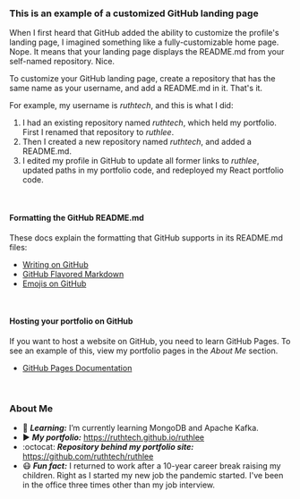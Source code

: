 ### This is an example of a customized GitHub landing page
When I first heard that GitHub added the ability to customize the profile's
landing page, I imagined something like a fully-customizable home page. Nope. 
It means that your landing page displays the README.md from your self-named 
repository. Nice.

To customize your GitHub landing page, create a repository that has the same name as your
username, and add a README.md in it. That's it. 

For example, my username is _ruthtech_, and this is what I did:
1. I had an existing repository named _ruthtech_, which held my portfolio. First I renamed that 
   repository to _ruthlee_.
2. Then I created a new repository named _ruthtech_, and added a README.md.
3. I edited my profile in GitHub to update all former links to _ruthlee_, updated paths
   in my portfolio code, and redeployed my React portfolio code. 

<br />

#### Formatting the GitHub README.md
These docs explain the formatting that GitHub supports in its README.md files: 
* [Writing on GitHub](https://docs.github.com/en/github/writing-on-github)
* [GitHub Flavored Markdown](https://guides.github.com/features/mastering-markdown/)  
* [Emojis on GitHub](https://github.com/ikatyang/emoji-cheat-sheet/blob/master/README.md)

<br />

#### Hosting your portfolio on GitHub  
If you want to host a website on GitHub, you need to learn GitHub Pages.
To see an example of this, view my portfolio pages in the _About Me_ section.
* [GitHub Pages Documentation](https://docs.github.com/en/pages/getting-started-with-github-pages/about-github-pages)

<br />

### About Me
- :book: **_Learning:_** I’m currently learning MongoDB and Apache Kafka.
- :arrow_forward: **_My portfolio:_** https://ruthtech.github.io/ruthlee
- :octocat: **_Repository behind my portfolio site:_** https://github.com/ruthtech/ruthlee
- :mask: **_Fun fact:_** I returned to work after a 10-year career break raising my children.
  Right as I started my new job the pandemic started. I've been in the office three times other than my job interview. 

 


